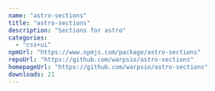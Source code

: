 ```yaml
---
name: "astro-sections"
title: "astro-sections"
description: "Sections for astro"
categories:
  - "css+ui"
npmUrl: "https://www.npmjs.com/package/astro-sections"
repoUrl: "https://github.com/warpsio/astro-sections"
homepageUrl: "https://github.com/warpsio/astro-sections"
downloads: 21
---
```

